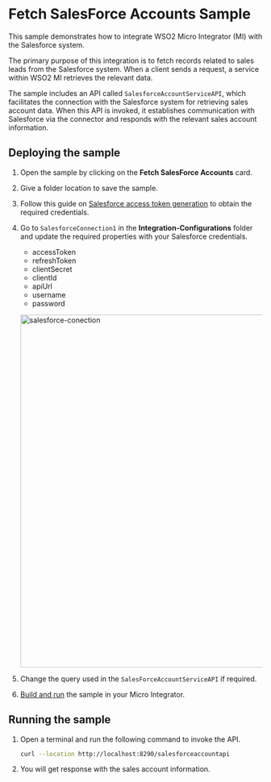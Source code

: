 # Fetch SalesForce Accounts Sample

This sample demonstrates how to integrate WSO2 Micro Integrator (MI) with the Salesforce system.

The primary purpose of this integration is to fetch records related to sales leads from the Salesforce system. When a client sends a request, a service within WSO2 MI retrieves the relevant data.

The sample includes an API called `SalesforceAccountServiceAPI`, which facilitates the connection with the Salesforce system for retrieving sales account data. When this API is invoked, it establishes communication with Salesforce via the connector and responds with the relevant sales account information.

## Deploying the sample

1.  Open the sample by clicking on the **Fetch SalesForce Accounts** card.
2.  Give a folder location to save the sample.
3.  Follow this guide on [Salesforce access token generation]({{base_path}}/includes/reference/connectors/salesforce-connectors/sf-access-token-generation/) to obtain the required credentials.
4.  Go to `SalesforceConnection1` in the **Integration-Configurations** folder and update the required properties with your Salesforce credentials.
    - accessToken
    - refreshToken
    - clientSecret
    - clientId
    - apiUrl
    - username
    - password
    
    <a href="{{base_path}}/assets/img/learn/samples/salesforce-connection.png"><img src="{{base_path}}/assets/img/learn/samples/salesforce-connection.png" alt="salesforce-conection" width="700"></a>

5. Change the query used in the `SalesForceAccountServiceAPI` if required.
6. [Build and run]({{base_path}}/develop/deploy-artifacts#build-and-run) the sample in your Micro Integrator.

## Running the sample

1. Open a terminal and run the following command to invoke the API.

    ```bash
    curl --location http://localhost:8290/salesforceaccountapi
    ```

2. You will get response with the sales account information.